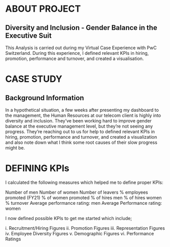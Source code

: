 # ABOUT PROJECT

## Diversity and Inclusion - Gender Balance in the Executive Suit

This Analysis is carried out during my Virtual Case Experience with PwC Switzerland. During this experience, I defined relevant KPIs in hiring, promotion, performance and turnover, and created a visualisation.

# CASE STUDY

## Background Information
In a hypothetical situation, a few weeks after presenting my dashboard to the management, the Human Resources at our telecom client is highly into diversity and inclusion. They’ve been working hard to improve gender balance at the executive management level, but they’re not seeing any progress. They’re reaching out to us for help to defined relevant KPIs in hiring, promotion, performance and turnover, and created a visualization and also note down what I think some root causes of their slow progress might be.

# DEFINING KPIs

I calculated the following measures which helped me to define proper KPIs:

Number of men
Number of women
Number of leavers
% employees promoted (FY21)
% of women promoted
% of hires men
% of hires women
% turnover 
Average performance rating: men
Average Performance rating: women

I now defined possible KPIs to get me started which include;

i. Recruitment/Hiring Figures 
ii. Promotion Figures 
iii. Representation Figures 
iv. Employee Diversity Figures
v. Demographic Figures 
vi. Performance Ratings



